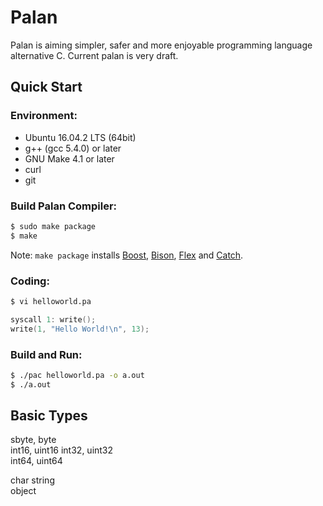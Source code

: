 # Palan
Palan is aiming simpler, safer and more enjoyable programming language alternative C.
Current palan is very draft.

## Quick Start
### Environment:
* Ubuntu 16.04.2 LTS (64bit)
* g++ (gcc 5.4.0) or later
* GNU Make 4.1 or later
* curl
* git

### Build Palan Compiler:
```sh
$ sudo make package
$ make
```
Note: `make package` installs [Boost], [Bison], [Flex] and [Catch].

[Boost]: http://boost.org
[Bison]: https://www.gnu.org/software/bison/
[Flex]: https://github.com/westes/flex
[Catch]: https://github.com/philsquared/Catch 

### Coding:
```sh
$ vi helloworld.pa
```
```c
syscall 1: write();
write(1, "Hello World!\n", 13);
```

### Build and Run:
```sh
$ ./pac helloworld.pa -o a.out
$ ./a.out
```

## Basic Types
sbyte, byte  
int16, uint16 
int32, uint32  
int64, uint64  
  
char
string  
object  

